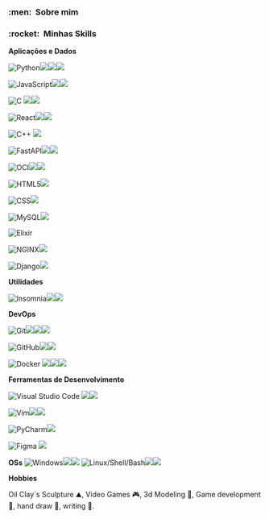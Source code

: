 
<h3> :men: &nbsp;Sobre mim </h3>

<h3> :rocket: &nbsp;Minhas Skills </h3>

**Aplicações e Dados**
  
  ![Python](https://img.shields.io/badge/Python-3776AB?style=for-the-badge&logo=python&logoColor=white)![](https://img.shields.io/badge/-%E2%97%8F-yellowgreen)![](https://img.shields.io/badge/-%E2%97%8F-yellowgreen)![](https://img.shields.io/badge/-%E2%97%8F-yellowgreen)
  
  ![JavaScript](https://img.shields.io/badge/-JavaScript-333333?style=flat&logo=javascript)![](https://img.shields.io/badge/-%E2%97%8F-yellowgreen)![](https://img.shields.io/badge/-%E2%97%8F-yellowgreen)

  ![C](https://img.shields.io/badge/-C-333333?style=flat&logo=C%2B%2B&logoColor=00599C) ![](https://img.shields.io/badge/-%E2%97%8F-yellowgreen)![](https://img.shields.io/badge/-%E2%97%8F-yellowgreen)
  
  ![React](https://img.shields.io/badge/-React-333333?style=flat&logo=react)![](https://img.shields.io/badge/-%E2%97%8F-yellowgreen)![](https://img.shields.io/badge/-%E2%97%8F-yellowgreen)

  ![C++](https://img.shields.io/badge/-C++-333333?style=flat&logo=C%2B%2B&logoColor=00599C) ![](https://img.shields.io/badge/-%E2%97%8F-yellowgreen)
  
  ![FastAPI](https://img.shields.io/badge/FastAPI-005571?style=for-the-badge&logo=fastapi)![](https://img.shields.io/badge/-%E2%97%8F-yellowgreen)![](https://img.shields.io/badge/-%E2%97%8F-yellowgreen)
  
  ![OCI](https://img.shields.io/badge/Oracle-F80000?style=for-the-badge&logo=oracle&logoColor=white)![](https://img.shields.io/badge/-%E2%97%8F-yellowgreen)![](https://img.shields.io/badge/-%E2%97%8F-yellowgreen)
    
  ![HTML5](https://img.shields.io/badge/-HTML5-333333?style=flat&logo=HTML5)![](https://img.shields.io/badge/-%E2%97%8F-yellowgreen)
  
  ![CSS](https://img.shields.io/badge/-CSS-333333?style=flat&logo=CSS3&logoColor=1572B6)![](https://img.shields.io/badge/-%E2%97%8F-yellowgreen)
  
  ![MySQL](https://img.shields.io/badge/-MySQL-333333?style=flat&logo=mysql)![](https://img.shields.io/badge/-%E2%97%8F-yellowgreen)
  
  ![Elixir](https://img.shields.io/badge/Elixir-4B275F?style=for-the-badge&logo=elixir&logoColor=white)
  
  ![NGINX](https://img.shields.io/badge/Nginx-009639?style=for-the-badge&logo=nginx&logoColor=white)![](https://img.shields.io/badge/-%E2%97%8F-yellowgreen)
  
  ![Django](	https://img.shields.io/badge/Django-092E20?style=for-the-badge&logo=django&logoColor=white)![](https://img.shields.io/badge/-%E2%97%8F-yellowgreen)
  

**Utilidades**

  ![Insomnia](https://img.shields.io/badge/-Insomnia-333333?style=flat&logo=insomnia)![](https://img.shields.io/badge/-%E2%97%8F-yellowgreen)![](https://img.shields.io/badge/-%E2%97%8F-yellowgreen)


**DevOps**

  ![Git](https://img.shields.io/badge/-Git-333333?style=flat&logo=git)![](https://img.shields.io/badge/-%E2%97%8F-yellowgreen)![](https://img.shields.io/badge/-%E2%97%8F-yellowgreen)![](https://img.shields.io/badge/-%E2%97%8F-yellowgreen)
  
  ![GitHub](https://img.shields.io/badge/-GitHub-333333?style=flat&logo=github)![](https://img.shields.io/badge/-%E2%97%8F-yellowgreen)![](https://img.shields.io/badge/-%E2%97%8F-yellowgreen)
  
  ![Docker](https://img.shields.io/badge/-Docker-333333?style=flat&logo=docker) ![](https://img.shields.io/badge/-%E2%97%8F-yellowgreen)![](https://img.shields.io/badge/-%E2%97%8F-yellowgreen)![](https://img.shields.io/badge/-%E2%97%8F-yellowgreen)


**Ferramentas de Desenvolvimento**

  ![Visual Studio Code](https://img.shields.io/badge/-Visual%20Studio%20Code-333333?style=flat&logo=visual-studio-code&logoColor=007ACC) ![](https://img.shields.io/badge/-%E2%97%8F-yellowgreen)![](https://img.shields.io/badge/-%E2%97%8F-yellowgreen)
  
  ![Vim](https://img.shields.io/badge/VIM-%2311AB00.svg?style=for-the-badge&logo=vim&logoColor=white)![](https://img.shields.io/badge/-%E2%97%8F-yellowgreen)![](https://img.shields.io/badge/-%E2%97%8F-yellowgreen)
  
  ![PyCharm](https://img.shields.io/badge/pycharm-143?style=for-the-badge&logo=pycharm&logoColor=black&color=black&labelColor=green)![](https://img.shields.io/badge/-%E2%97%8F-yellowgreen)
  
  ![Figma](https://img.shields.io/badge/-Figma-333333?style=flat&logo=figma&logoColor=007ACC) ![](https://img.shields.io/badge/-%E2%97%8F-yellowgreen)
  
  
**OSs**
  ![Windows](https://img.shields.io/badge/Windows-017AD7?style=for-the-badge&logo=windows&logoColor=white)![](https://img.shields.io/badge/-%E2%97%8F-yellowgreen)![](https://img.shields.io/badge/-%E2%97%8F-yellowgreen)
  ![Linux/Shell/Bash](https://img.shields.io/badge/Linux-E34F26?style=for-the-badge&logo=linux&logoColor=black)![](https://img.shields.io/badge/-%E2%97%8F-yellowgreen)![](https://img.shields.io/badge/-%E2%97%8F-yellowgreen)

**Hobbies**

  Oil Clay´s Sculpture ⛰️, Video Games 🎮, 3d Modeling 🧊, Game development 🎲, hand draw 🐉, writing 📝.
  
<!---
hverton1a/hverton1a is a ✨ special ✨ repository because its `README.md` (this file) appears on your GitHub profile.
You can click the Preview link to take a look at your changes.
--->
